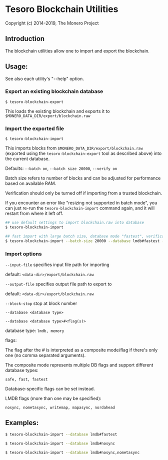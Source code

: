 # Tesoro Blockchain Utilities

Copyright (c) 2014-2019, The Monero Project

## Introduction

The blockchain utilities allow one to import and export the blockchain.

## Usage:

See also each utility's "--help" option.

### Export an existing blockchain database

`$ tesoro-blockchain-export`

This loads the existing blockchain and exports it to `$MONERO_DATA_DIR/export/blockchain.raw`

### Import the exported file

`$ tesoro-blockchain-import`

This imports blocks from `$MONERO_DATA_DIR/export/blockchain.raw` (exported using the
`tesoro-blockchain-export` tool as described above) into the current database.

Defaults: `--batch on`, `--batch size 20000`, `--verify on`

Batch size refers to number of blocks and can be adjusted for performance based on available RAM.

Verification should only be turned off if importing from a trusted blockchain.

If you encounter an error like "resizing not supported in batch mode", you can just re-run
the `tesoro-blockchain-import` command again, and it will restart from where it left off.

```bash
## use default settings to import blockchain.raw into database
$ tesoro-blockchain-import

## fast import with large batch size, database mode "fastest", verification off
$ tesoro-blockchain-import --batch-size 20000 --database lmdb#fastest --verify off

```

### Import options

`--input-file`
specifies input file path for importing

default: `<data-dir>/export/blockchain.raw`

`--output-file`
specifies output file path to export to

default: `<data-dir>/export/blockchain.raw`

`--block-stop`
stop at block number

`--database <database type>`

`--database <database type>#<flag(s)>`

database type: `lmdb, memory`

flags:

The flag after the # is interpreted as a composite mode/flag if there's only
one (no comma separated arguments).

The composite mode represents multiple DB flags and support different database types:

`safe, fast, fastest`

Database-specific flags can be set instead.

LMDB flags (more than one may be specified):

`nosync, nometasync, writemap, mapasync, nordahead`

## Examples:

```bash
$ tesoro-blockchain-import --database lmdb#fastest

$ tesoro-blockchain-import --database lmdb#nosync

$ tesoro-blockchain-import --database lmdb#nosync,nometasync
```
